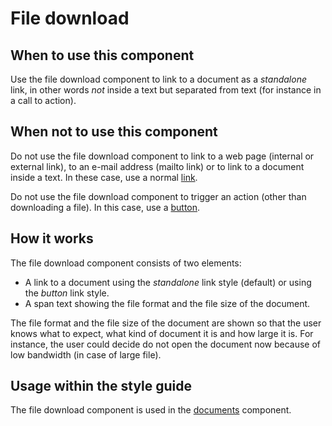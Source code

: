 # File download 

## When to use this component

Use the file download component to link to a document as a *standalone* link, in other words *not* inside a text but separated from text (for instance in a call to action).

## When not to use this component

Do not use the file download component to link to a web page (internal or external link), to an e-mail address (mailto link) or to link to a document inside a text. In these case, use a normal <a href="{{path './link'}}">link</a>.

Do not use the file download component to trigger an action (other than downloading a file). In this case, use a <a href="{{path './button'}}">button</a>.

## How it works

The file download component consists of two elements:

* A link to a document using the *standalone* link style (default) or using the *button* link style.
* A span text showing the file format and the file size of the document.

The file format and the file size of the document are shown so that the user knows what to expect, what kind of document it is and how large it is. For instance, the user could decide do not open the document now because of low bandwidth (in case of large file).

## Usage within the style guide

The file download component is used in the <a href="{{path './documents'}}">documents</a> component.